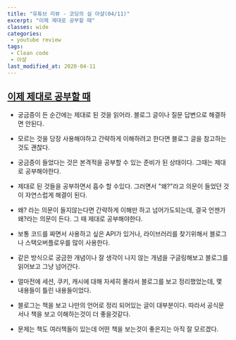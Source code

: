 ```yaml
---
title: "유튜브 리뷰 - 코딩의 실 아샬(04/11)"
excerpt: "이제 제대로 공부할 때"
classes: wide
categories:
 - youtube review
tags:
 - Clean code
 - 아샬
last_modified_at: 2020-04-11
---
```




## [이제 제대로 공부할 때](https://youtu.be/WTD7QRh8dNs)

* 궁금증이 든 순간에는 제대로 된 것을 읽어라. 블로그 글이나 질문 답변으로 해결하면 안된다.
* 모르는 것을 당장 사용해야하고 간략하게 이해하려고 한다면 블로그 글을 참고하는것도 괜찮다.
* 궁금증이 들었다는 것은 본격적을 공부할 수 있는 준비가 된 상태이다. 그때는 제대로 공부해야한다.
* 제대로 된 것들을 공부하면서 흡수 할 수있다. 그러면서 "왜?"라고 의문이 들었던 것이 자연스럽게 해결이 된다.
* 왜? 라는 의문이 들지않는다면 간략하게 이해만 하고 넘어가도되는데, 결국 언젠가 왜?라는 의문이 든다. 그 때 제대로 공부해야한다.





* 보통 코드를 짜면서 사용하고 싶은 API가 있거나, 라이브러리를 찾기위해서 블로그나 스택오버플로우를 많이 사용한다.
* 같은 방식으로 궁금한 개념이나 잘 생각이 나지 않는 개념을 구글링해보고 블로그를 읽어보고 그냥 넘어간다.
* 얼마전에 세션, 쿠키, 캐시에 대해 자세히 몰라서 블로그를 보고 정리했었는데, 몇 내용들이 틀린 내용들이었다.
* 블로그는 책을 보고 나만의 언어로 정리 되어있는 글이 대부분이다. 따라서 공식문서나 책을 보고 이해하는것이 더 좋을것같다.
* 문제는 책도 여러책들이 있는데 어떤 책을 보는것이 좋은지는 아직 잘 모르겠다.